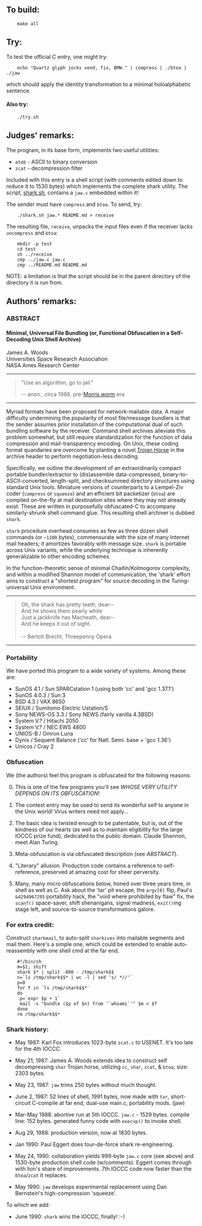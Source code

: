 ## To build:

``` <!---sh-->
    make all
```


## Try:

To test the official C entry, one might try:

``` <!---sh-->
    echo "Quartz glyph jocks vend, fix, BMW." | compress | ./btoa | ./jaw
```

which should apply the identity transformation to a minimal holoalphabetic
sentence.


#### Also try:

``` <!---sh-->
    ./try.sh
```


## Judges' remarks:

The program, in its base form, implements two useful utilities:


- `atob` - ASCII to binary conversion
- `zcat` - decompression filter

Included with this entry is a shell script (with comments edited down to reduce
it to 1530 bytes) which implements the complete shark utility. The script,
[shark.sh](shark.sh), contains a `jaw.c` embedded within it!

The sender must have `compress` and `btoa`. To send, try:


``` <!---sh-->
    ./shark.sh jaw.* README.md > receive
```

The resulting file, `receive`, unpacks the input files
even if the receiver lacks `uncompress` and `btoa`:

``` <!---sh-->
    mkdir -p test
    cd test
    sh ../receive
    cmp ../jaw.c jaw.c
    cmp ../README.md README.md
```

NOTE: a limitation is that the script should be in the parent directory of the
directory it is run from.


## Authors' remarks:

### ABSTRACT

#### Minimal, Universal File Bundling (or, Functional Obfuscation in a Self-Decoding Unix Shell Archive)

James A. Woods\
Universities Space Research Association\
NASA Ames Research Center


---

> "Use an algorithm, go to jail."
>
> -- anon., circa 1988, pre-[Morris worm](https://en.wikipedia.org/wiki/Morris_worm) era

----


Myriad formats have been proposed for network-mailable data. A major difficulty
undermining the popularity of most file/message bundlers is that the sender
assumes prior installation of the computational dual of such bundling software
by the receiver. Command shell archives alleviate this problem somewhat, but
still require standardization for the function of data compression and
mail-transparency encoding. On Unix, these coding format quandaries are overcome
by planting a novel [Trojan
Horse](https://en.wikipedia.org/wiki/Trojan_horse_(computing)) in the archive
header to perform negotiation-less decoding.

Specifically, we outline the development of an extraordinarily compact portable
bundler/extractor to (dis)assemble data-compressed, binary-to-ASCII-converted,
length-split, and checksummed directory structures using standard Unix tools.
Miniature versions of counterparts to a Lempel-Ziv coder (`compress` or
`squeeze`) and an efficient bit packetizer (`btoa`) are compiled on-the-fly at
mail destination sites where they may not already exist. These are written in
purposefully obfuscated-C to accompany similarly-shrunk shell command glue. This
resulting shell archiver is dubbed `shark`.

`shark` procedure overhead consumes as few as three dozen shell commands (or
`~1100` bytes), commensurate with the size of many Internet mail headers; it
amortizes favorably with message size. `shark` is portable across Unix
variants, while the underlying technique is inherently generalizable to other
encoding schemes.

In the function-theoretic sense of minimal Chaitin/Kolmogorov complexity, and
within a modified Shannon model of communication, the 'shark' effort aims to
construct a "shortest program" for source decoding in the Turing-universal Unix
environment.

----------------------------------------------

>   Oh, the shark has pretty teeth, dear--\
>   And he shows them pearly white\
>   Just a jackknife has Macheath, dear--\
>   And he keeps it out of sight.\
> \
>   -- Bertolt Brecht, Threepenny Opera

----------------------------------------------

### Portability

We have ported this program to a wide variety of systems. Among
these are:

- SunOS 4.1 / Sun SPARCstation 1 (using both 'cc' and 'gcc 1.37.1')
- SunOS 4.0.3 / Sun 3
- BSD 4.3 / VAX 8650
- SEIUX / Sumitomo Electric Ustation/S
- Sony NEWS-OS 3.3 / Sony NEWS (fairly vanilla 4.3BSD)
- System V.? / Hitachi 2050
- System V.? / NEC EWS 4800
- UNIOS-B / Omron Luna
- Dynix / Sequent Balance ('cc' for Natl. Semi. base + 'gcc 1.36')
- Unicos / Cray 2

### Obfuscation

We (the authors) feel this program is obfuscated for the
following reasons:


0. This is one of the few programs you'll see _WHOSE VERY UTILITY DEPENDS ON ITS
OBFUSCATION_!

1. The contest entry may be used to send its wonderful self to anyone in the
Unix world! Virus writers need not apply...

2. The basic idea is twisted enough to be patentable, but is, out of the
kindness of our hearts (as well as to maintain eligibility for the large IOCCC
prize fund), dedicated to the public domain. Claude Shannon, meet Alan Turing.

3. Meta-obfuscation is via obfuscated description (see _ABSTRACT_).

4. "Literary" allusion. Production code contains a reference to self-reference,
preserved at amazing cost for sheer perversity.

5. Many, many micro obfuscations below, honed over three years time, in shell as
well as C. Ask about the 'tar' pit escape, the `argv[0]` flip, Paul's
`&4294967295` portability hack, the "void where prohibited by flaw" fix, the
`scanf()` space-saver, shift shenanigans, signal madness, `exit()`ing stage
left, and source-to-source transformations galore.

### For extra credit:

Construct `sharkmail`, to auto-split `sharkives` into mailable segments and mail
them. Here's a simple one, which could be extended to enable auto-reassembly
with one shell cmd at the far end.

``` <!---sh-->
    #!/bin/sh
    m=$1; shift
    shark $* | split -800 - /tmp/shark$$
    n=`ls /tmp/shark$$* | wc -l | sed 's/ *//'`
    p=0
    for f in `ls /tmp/shark$$*`
    do
	 p=`expr $p + 1`
	 mail -s "bundle ($p of $n) from '`whoami`'" $m < $f
    done
    rm /tmp/shark$$*
```


### Shark history:

- May 1987: Karl Fox introduces 1023-byte `zcat.c` to USENET.
	     It's too late for the 4th IOCCC.

- May 21, 1987: James A. Woods extends idea to construct self
	     decompressing `shar` Trojan horse, utilizing `cc`, `shar`,
	     `zcat`, & `btoa`; size: 2303 bytes.

- May 23, 1987: `jaw` trims 250 bytes without much thought.

- June 2, 1987: 52 lines of shell, 1991 bytes, now made with `tar`,
	     short-circuit C-compile at far end, dual-use main.c,
	     portability mods. (jaw)

- Mar-May 1988: abortive run at 5th IOCCC.
	     `jaw.c` - 1529 bytes. compile line: 152 bytes.
	     generated funny code with `execvp()` to invoke shell.

- Aug 29, 1988: production version, now at 1830 bytes.

- Jan 1990: Paul Eggert does tour-de-force shark re-engineering.

- May 24, 1990: collaboration yields 999-byte `jaw.c` core (see above)
	     and 1530-byte production shell code (w/comments).
	     Eggert comes through with lion's share of improvements.
	     7th IOCCC code now faster than the `btoa`/`zcat` it replaces.

- May 1990: `jaw` develops experimental replacement using
	     Dan Bernstein's high-compression 'squeeze'.


To which we add:

- June 1990: `shark` wins the IOCCC, finally! :-)


<!--

    Copyright © 1984-2024 by Landon Curt Noll. All Rights Reserved.

    You are free to share and adapt this file under the terms of this license:

	Creative Commons Attribution-ShareAlike 4.0 International (CC BY-SA 4.0)

    For more information, see:

	https://creativecommons.org/licenses/by-sa/4.0/

-->
